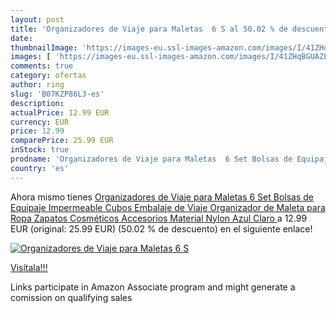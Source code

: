 ```yaml
---
layout: post
title: 'Organizadores de Viaje para Maletas  6 S al 50.02 % de descuento'
date: 
thumbnailImage: 'https://images-eu.ssl-images-amazon.com/images/I/41ZHqBGUAZL._SL200_.jpg'
images: [ 'https://images-eu.ssl-images-amazon.com/images/I/41ZHqBGUAZL._SL200_.jpg' ]
comments: true
category: ofertas
author: ring
slug: 'B07KZP86L3-es'
description:
actualPrice: 12.99 EUR
currency: EUR
price: 12.99
comparePrice: 25.99 EUR
inStock: true
prodname: 'Organizadores de Viaje para Maletas  6 Set Bolsas de Equipaje Impermeable Cubos Embalaje de Viaje Organizador de Maleta para Ropa Zapatos  Cosméticos Accesorios  Material Nylon  Azul Claro '
country: 'es'
---
```


Ahora mismo tienes [Organizadores de Viaje para Maletas  6 Set Bolsas de Equipaje Impermeable Cubos Embalaje de Viaje Organizador de Maleta para Ropa Zapatos  Cosméticos Accesorios  Material Nylon  Azul Claro ](https://www.amazon.es/dp/B07KZP86L3/?tag=tolees-21) a 12.99 EUR (original: 25.99 EUR) (50.02 %  de descuento) en el siguiente enlace!

[![Organizadores de Viaje para Maletas  6 S](https://images-eu.ssl-images-amazon.com/images/I/41ZHqBGUAZL._SL200_.jpg)](https://www.amazon.es/dp/B07KZP86L3/?tag=tolees-21)

[Visítala!!!](https://www.amazon.es/dp/B07KZP86L3/?tag=tolees-21)

Links participate in Amazon Associate program and might generate a comission on qualifying sales
